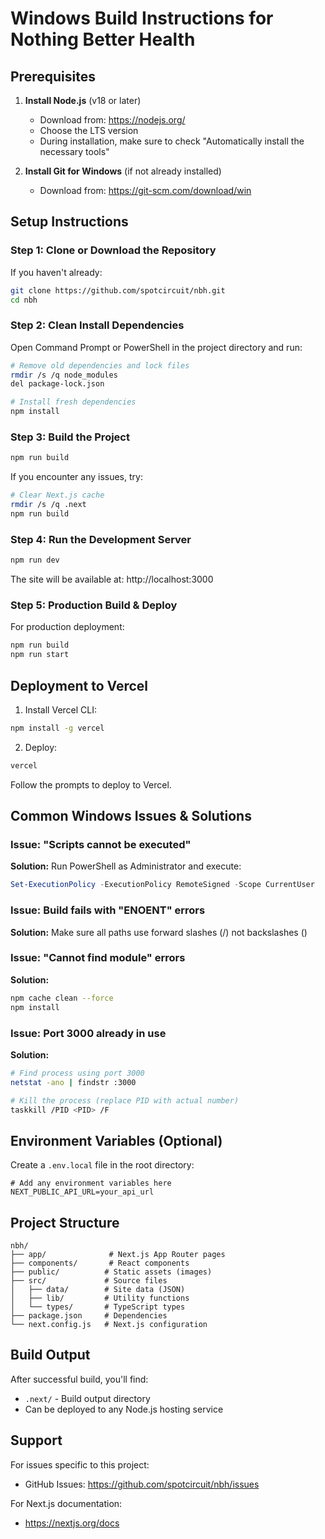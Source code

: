# Windows Build Instructions for Nothing Better Health

## Prerequisites

1. **Install Node.js** (v18 or later)
   - Download from: https://nodejs.org/
   - Choose the LTS version
   - During installation, make sure to check "Automatically install the necessary tools"

2. **Install Git for Windows** (if not already installed)
   - Download from: https://git-scm.com/download/win

## Setup Instructions

### Step 1: Clone or Download the Repository

If you haven't already:
```bash
git clone https://github.com/spotcircuit/nbh.git
cd nbh
```

### Step 2: Clean Install Dependencies

Open Command Prompt or PowerShell in the project directory and run:

```bash
# Remove old dependencies and lock files
rmdir /s /q node_modules
del package-lock.json

# Install fresh dependencies
npm install
```

### Step 3: Build the Project

```bash
npm run build
```

If you encounter any issues, try:

```bash
# Clear Next.js cache
rmdir /s /q .next
npm run build
```

### Step 4: Run the Development Server

```bash
npm run dev
```

The site will be available at: http://localhost:3000

### Step 5: Production Build & Deploy

For production deployment:

```bash
npm run build
npm run start
```

## Deployment to Vercel

1. Install Vercel CLI:
```bash
npm install -g vercel
```

2. Deploy:
```bash
vercel
```

Follow the prompts to deploy to Vercel.

## Common Windows Issues & Solutions

### Issue: "Scripts cannot be executed"
**Solution:** Run PowerShell as Administrator and execute:
```powershell
Set-ExecutionPolicy -ExecutionPolicy RemoteSigned -Scope CurrentUser
```

### Issue: Build fails with "ENOENT" errors
**Solution:** Make sure all paths use forward slashes (/) not backslashes (\)

### Issue: "Cannot find module" errors
**Solution:** 
```bash
npm cache clean --force
npm install
```

### Issue: Port 3000 already in use
**Solution:** 
```bash
# Find process using port 3000
netstat -ano | findstr :3000

# Kill the process (replace PID with actual number)
taskkill /PID <PID> /F
```

## Environment Variables (Optional)

Create a `.env.local` file in the root directory:

```env
# Add any environment variables here
NEXT_PUBLIC_API_URL=your_api_url
```

## Project Structure

```
nbh/
├── app/              # Next.js App Router pages
├── components/       # React components
├── public/          # Static assets (images)
├── src/             # Source files
│   ├── data/        # Site data (JSON)
│   ├── lib/         # Utility functions
│   └── types/       # TypeScript types
├── package.json     # Dependencies
└── next.config.js   # Next.js configuration
```

## Build Output

After successful build, you'll find:
- `.next/` - Build output directory
- Can be deployed to any Node.js hosting service

## Support

For issues specific to this project:
- GitHub Issues: https://github.com/spotcircuit/nbh/issues

For Next.js documentation:
- https://nextjs.org/docs